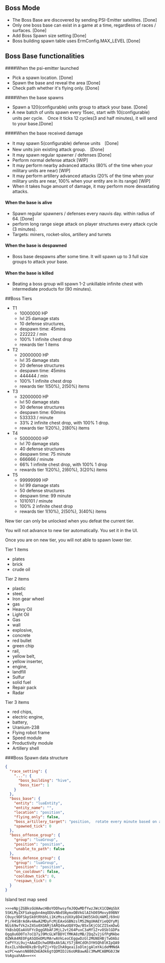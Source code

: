 ## Boss Mode 

- The Boss Base are discovered by sending PSI-Emitter satellites. [Done]
- Only one boss base can exist in a game at a time, regardless of races / surfaces. [Done]
- Add Boss Spawn size setting [Done]
- Boss building spawn table uses ErmConfig.MAX_LEVEL [Done]

## Boss Base functionalities
####When the psi-emitter launched
- Pick a spawn location. [Done]
- Spawn the base and reveal the area [Done]
- Check path whether it's flying only. [Done]


####When the base spawns
- Spawn a 120(configurable) units group to attack your base. [Done]
- A new batch of units spawn every 15sec, start with 10(configurable) units per cycle.　Once it ticks 12 cycles(3 and half minutes), it will send to your base.[Done]


####When the base received damage
- It may spawn 5(configurable) defense units　[Done]
- New units join existing attack group.　[Done]
- It may spawn regular spawner / defenses [Done]
- Perform normal defense attack [WIP]
- It may perform nearby advanced attacks (80% of the time when your military units are near) [WIP]
- It may perform artillery advanced attacks (20% of the time when your military units are near, 100% when your entity are in its range) [WIP]
- When it takes huge amount of damage, it may perform more devastating attacks.


#### When the base is alive
- Spawn regular spawners / defenses every nauvis day.  within radius of 64. [Done]
- perform long range siege attack on player structures every attack cycle (3 minutes). 
- Targets: miners, rocket-silos, artillery and turrets

#### When the base is despawned
- Boss base despawns after some time. It will spawn up to 3 full size groups to attack your base.

#### When the base is killed
- Beating a boss group will spawn 1-2 unkillable infinite chest with intermediate products for (90 minutes).

##Boss Tiers
- T1 
  - 10000000 HP
  - lvl 25 damage stats
  - 10 defense structures, 
  - despawn time: 45mins
  - 222222 / min
  - 100% 1 infinite chest drop
  - rewards tier 1 items
- T2 
  - 20000000 HP
  - lvl 35 damage stats
  - 20 defense structures
  - despawn time: 45mins
  - 444444 / min
  - 100% 1 infinite chest drop
  - rewards tier 1(50%), 2(50%) items
- T3 
  - 32000000 HP
  - lvl 50 damage stats
  - 30 defense structures
  - despawn time: 60mins
  - 533333 / minute
  - 33% 2 infinite chest drop, with 100% 1 drop.
  - rewards tier 1(20%), 2(80%) items
- T4
  - 50000000 HP
  - lvl 70 damage stats
  - 40 defense structures
  - despawn time: 75 minute
  - 666666 / minute
  - 66% 1 infinite chest drop, with 100% 1 drop
  - rewards tier 1(20%), 2(60%), 3(20%) items
- T5 
  - 99999999 HP
  - lvl 99 damage stats
  - 50 defense structures
  - despawn time: 99 minute
  - 1010101 / minute
  - 100% 2 infinite chest drop
  - rewards tier 1(10%), 2(50%), 3(40%) items

New tier can only be unlocked when you defeat the current tier. 

You will not advance to new tier automatically.  You set it in the UI.

Once you are on new tier, you will not able to spawn lower tier.





Tier 1 items
   - plates
   - brick
   - crude oil
   
Tier 2 items
   - plastic
   - steel,
   - Iron gear wheel
   - gas
   - Heavy Oil
   - Light Oil
   - Gas
   - wall
   - explosive,
   - concrete
   - red bullet
   - green chip
   - rail,
   - yellow belt,
   - yellow inserter,
   - engine,
   - landfill
   - Sulfur
   - solid fuel
   - Repair pack
   - Radar

Tier 3 items 
   - red chips,
   - electric engine, 
   - battery,
   - Uranium-238
   - Flying robot frame
   - Speed module
   - Productivity module
   - Artillery shell


###Boss Spawn data structure

```json
{
  "race_setting": {
    "...": {
      "boss_building": "hive",
      "boss_tier": 1
    }
  },
  "boss_base": {
    "entity": "luaEntity",
    "entity_name": "",
    "location": "position",
    "flying_only": false,
    "boss_artillery_target": "position,  rotate every minute based on attackable chunk",
    "spawned_tick": 0
  },
  "boss_offense_group": {
    "group": "luaGroup",
    "position": "position",
    "unable_to_path": false
  },
  "boss_defense_group": {
    "group": "luaGroup",
    "position": "position",
    "on_cooldown": false,
    "cooldown_tick": 0,
    "respawn_tick": 0
  }
}
```


Island test map seed
```
>>>eNpjZGBksGUAAwcHBoYDDhwsyfmJOQwMDfYwzJWcX1CQWqSbX
5SKLMyZXFSakqqbn4mqODUvNbdSNymxOBVkGlAIhO05Movy89BNY
C0uyc9DFSkpSk0tRhbhLi1KzMsszUXXy8D41Wd5SkOLHAMI/69nU
Pj/H4SBrAdAv4AwA2MDyFcMjEAxGGBNzslMS2NgUHAEYieQQYyMj
NUi69wfVk2xZ4So0XOAMj5ARQ4kwUQ8YQw/B5xSKjCGCZI5xmDwG
YkBsbQEaAVUFYcDggGRbAFJMjL2vt264PuxC3aMf1Z+vOSblGDPa
Ogq8u6D0To7oCQ7yJ9McGLWTBDYCfMKA8zMB/ZQqZv2jGfPgMAbe
0ZWkA4REOFgASQOeDMzMArwAVkLeoCEggwDzGl2MGNEHBjTwOAbz
CePYYzL9uj+AAaEDchwORBxAkSALYS7jBHCdOh3YHSQh8lKIpQA9
RsxILshBeHDkzBrDyPZj+YQzIhA9geaiIoDlmjgAlmYAideMMNdA
wzPC+wwnsN8B0ZmEAOk6gtQDMIDJz6oURBawAEc3MwMCABMG0J3W
VoAguahAA==<<<
```